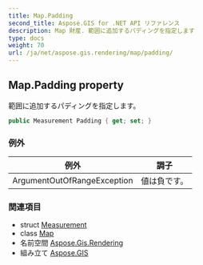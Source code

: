 ```yaml
---
title: Map.Padding
second_title: Aspose.GIS for .NET API リファレンス
description: Map 財産. 範囲に追加するパディングを指定します
type: docs
weight: 70
url: /ja/net/aspose.gis.rendering/map/padding/
---
```

## Map.Padding property

範囲に追加するパディングを指定します。

```csharp
public Measurement Padding { get; set; }
```

### 例外

| 例外 | 調子 |
| --- | --- |
| ArgumentOutOfRangeException | 値は負です。 |

### 関連項目

* struct [Measurement](../../measurement/)
* class [Map](../)
* 名前空間 [Aspose.Gis.Rendering](../../map/)
* 組み立て [Aspose.GIS](../../../)


